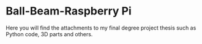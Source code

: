 # Ball-Beam-Raspberry Pi
Here you will find the attachments to my final degree project thesis such as Python code, 3D parts and others.
